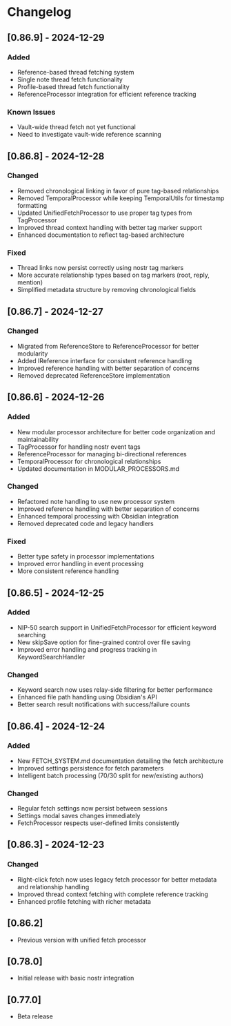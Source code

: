 # Changelog

## [0.86.9] - 2024-12-29
### Added
- Reference-based thread fetching system
- Single note thread fetch functionality
- Profile-based thread fetch functionality
- ReferenceProcessor integration for efficient reference tracking

### Known Issues
- Vault-wide thread fetch not yet functional
- Need to investigate vault-wide reference scanning

## [0.86.8] - 2024-12-28
### Changed
- Removed chronological linking in favor of pure tag-based relationships
- Removed TemporalProcessor while keeping TemporalUtils for timestamp formatting
- Updated UnifiedFetchProcessor to use proper tag types from TagProcessor
- Improved thread context handling with better tag marker support
- Enhanced documentation to reflect tag-based architecture

### Fixed
- Thread links now persist correctly using nostr tag markers
- More accurate relationship types based on tag markers (root, reply, mention)
- Simplified metadata structure by removing chronological fields

## [0.86.7] - 2024-12-27
### Changed
- Migrated from ReferenceStore to ReferenceProcessor for better modularity
- Added IReference interface for consistent reference handling
- Improved reference handling with better separation of concerns
- Removed deprecated ReferenceStore implementation

## [0.86.6] - 2024-12-26
### Added
- New modular processor architecture for better code organization and maintainability
- TagProcessor for handling nostr event tags
- ReferenceProcessor for managing bi-directional references
- TemporalProcessor for chronological relationships
- Updated documentation in MODULAR_PROCESSORS.md

### Changed
- Refactored note handling to use new processor system
- Improved reference handling with better separation of concerns
- Enhanced temporal processing with Obsidian integration
- Removed deprecated code and legacy handlers

### Fixed
- Better type safety in processor implementations
- Improved error handling in event processing
- More consistent reference handling

## [0.86.5] - 2024-12-25
### Added
- NIP-50 search support in UnifiedFetchProcessor for efficient keyword searching
- New skipSave option for fine-grained control over file saving
- Improved error handling and progress tracking in KeywordSearchHandler

### Changed
- Keyword search now uses relay-side filtering for better performance
- Enhanced file path handling using Obsidian's API
- Better search result notifications with success/failure counts

## [0.86.4] - 2024-12-24
### Added
- New FETCH_SYSTEM.md documentation detailing the fetch architecture
- Improved settings persistence for fetch parameters
- Intelligent batch processing (70/30 split for new/existing authors)

### Changed
- Regular fetch settings now persist between sessions
- Settings modal saves changes immediately
- FetchProcessor respects user-defined limits consistently

## [0.86.3] - 2024-12-23
### Changed
- Right-click fetch now uses legacy fetch processor for better metadata and relationship handling
- Improved thread context fetching with complete reference tracking
- Enhanced profile fetching with richer metadata

## [0.86.2]
- Previous version with unified fetch processor

## [0.78.0]
- Initial release with basic nostr integration

## [0.77.0]
- Beta release
